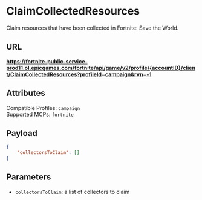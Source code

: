 # ClaimCollectedResources
Claim resources that have been collected in Fortnite: Save the World.

## URL
**https://fortnite-public-service-prod11.ol.epicgames.com/fortnite/api/game/v2/profile/{accountID}/client/ClaimCollectedResources?profileId=campaign&rvn=-1**

## Attributes
Compatible Profiles: `campaign`  
Supported MCPs: `fortnite`

## Payload
```json
{
    "collectorsToClaim": []
}
```

## Parameters
- `collectorsToClaim`: a list of collectors to claim
